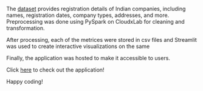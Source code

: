 The [dataset](https://www.kaggle.com/datasets/rowhitswami/all-indian-companies-registration-data-1900-2019) provides registration details of Indian companies, including names, registration dates, company types, addresses, and more.
Preprocessing was done using PySpark on CloudxLab for cleaning and transformation. 

After processing, each of the metrices were stored in csv files and Streamlit was used to create interactive visualizations on the same

Finally, the application was hosted to make it accessible to users. 

Click [here](https://viznu-company-stats.streamlit.app/) to check out the application!

Happy coding!
